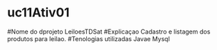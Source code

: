 # uc11Ativ01
#Nome do dprojeto
LeiloesTDSat
#Explicaçao
Cadastro e listagem dos produtos para leilao.
#Tenologias utilizadas
Javae Mysql
